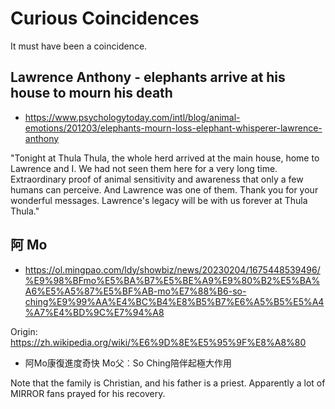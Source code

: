 # Curious Coincidences

It must have been a coincidence.

## Lawrence Anthony - elephants arrive at his house to mourn his death

- https://www.psychologytoday.com/intl/blog/animal-emotions/201203/elephants-mourn-loss-elephant-whisperer-lawrence-anthony

"Tonight at Thula Thula, the whole herd arrived at the main house, home to Lawrence and I. We had not seen them here for a very long time. Extraordinary proof of animal sensitivity and awareness that only a few humans can perceive. And Lawrence was one of them. Thank you for your wonderful messages. Lawrence's legacy will be with us forever at Thula Thula."

## 阿 Mo

- https://ol.mingpao.com/ldy/showbiz/news/20230204/1675448539496/%E9%98%BFmo%E5%BA%B7%E5%BE%A9%E9%80%B2%E5%BA%A6%E5%A5%87%E5%BF%AB-mo%E7%88%B6-so-ching%E9%99%AA%E4%BC%B4%E8%B5%B7%E6%A5%B5%E5%A4%A7%E4%BD%9C%E7%94%A8

Origin: https://zh.wikipedia.org/wiki/%E6%9D%8E%E5%95%9F%E8%A8%80

- 阿Mo康復進度奇快 Mo父︰So Ching陪伴起極大作用

Note that the family is Christian, and his father is a priest. Apparently a lot of MIRROR fans prayed for his recovery.
